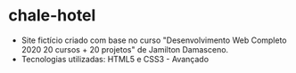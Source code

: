 # chale-hotel
- Site fictício criado com base no curso "Desenvolvimento Web Completo 2020 20 cursos + 20 projetos" de Jamilton Damasceno.
- Tecnologias utilizadas: HTML5 e CSS3 - Avançado
